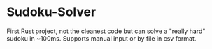 # Sudoku-Solver

First Rust project, not the cleanest code but can solve a "really hard" sudoku in ~100ms.
Supports manual input or by file in csv format.
